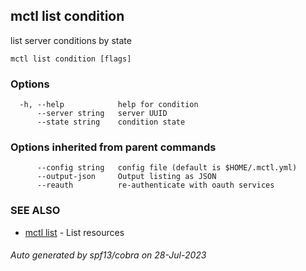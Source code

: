 ## mctl list condition

list server conditions by state

```
mctl list condition [flags]
```

### Options

```
  -h, --help            help for condition
      --server string   server UUID
      --state string    condition state
```

### Options inherited from parent commands

```
      --config string   config file (default is $HOME/.mctl.yml)
      --output-json     Output listing as JSON
      --reauth          re-authenticate with oauth services
```

### SEE ALSO

* [mctl list](mctl_list.md)	 - List resources

###### Auto generated by spf13/cobra on 28-Jul-2023

